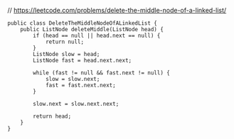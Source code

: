 // https://leetcode.com/problems/delete-the-middle-node-of-a-linked-list/

    public class DeleteTheMiddleNodeOfALinkedList {
        public ListNode deleteMiddle(ListNode head) {
            if (head == null || head.next == null) {
                return null;
            }
            ListNode slow = head;
            ListNode fast = head.next.next;

            while (fast != null && fast.next != null) {
                slow = slow.next;
                fast = fast.next.next;
            }

            slow.next = slow.next.next;

            return head;
        }
    }
